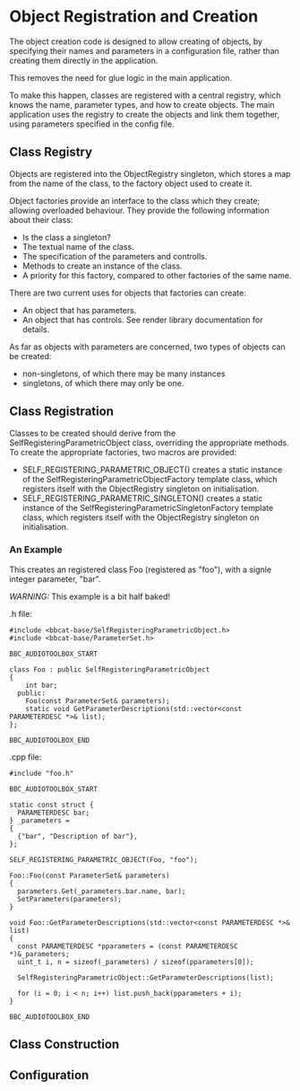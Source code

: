 # Object Registration and Creation

The object creation code is designed to allow creating of objects, by
specifying their names and parameters in a configuration file, rather than
creating them directly in the application.

This removes the need for glue logic in the main application.

To make this happen, classes are registered with a central registry, which
knows the name, parameter types, and how to create objects. The main
application uses the registry to create the objects and link them together,
using parameters specified in the config file.

## Class Registry

Objects are registered into the ObjectRegistry singleton, which stores a map
from the name of the class, to the factory object used to create it.

Object factories provide an interface to the class which they create; allowing
overloaded behaviour. They provide the following information about their class:

- Is the class a singleton?
- The textual name of the class.
- The specification of the parameters and controlls.
- Methods to create an instance of the class.
- A priority for this factory, compared to other factories of the same name.

There are two current uses for objects that factories can create:

- An object that has parameters.
- An object that has controls. See render library documentation for details.

As far as objects with parameters are concerned, two types of objects can be created:

- non-singletons, of which there may be many instances
- singletons, of which there may only be one.


## Class Registration

Classes to be created should derive from the SelfRegisteringParametricObject
class, overriding the appropriate methods. To create the appropriate factories,
two macros are provided:

- SELF_REGISTERING_PARAMETRIC_OBJECT() creates a static instance of the
  SelfRegisteringParametricObjectFactory template class, which registers itself
  with the ObjectRegistry singleton on initialisation.
- SELF_REGISTERING_PARAMETRIC_SINGLETON() creates a static instance of the
  SelfRegisteringParametricSingletonFactory template class, which registers
  itself with the ObjectRegistry singleton on initialisation.

### An Example

This creates an registered class Foo (registered as "foo"), with a signle integer parameter, "bar".

*WARNING:* This example is a bit half baked!

.h file:

~~~{.cpp}
#include <bbcat-base/SelfRegisteringParametricObject.h>
#include <bbcat-base/ParameterSet.h>

BBC_AUDIOTOOLBOX_START

class Foo : public SelfRegisteringParametricObject
{
    int bar;
  public:
    Foo(const ParameterSet& parameters);
    static void GetParameterDescriptions(std::vector<const PARAMETERDESC *>& list);
};

BBC_AUDIOTOOLBOX_END
~~~

.cpp file:

~~~{.cpp}
#include "foo.h"

BBC_AUDIOTOOLBOX_START

static const struct {
  PARAMETERDESC bar;
} _parameters =
{
  {"bar", "Description of bar"},
};

SELF_REGISTERING_PARAMETRIC_OBJECT(Foo, "foo");

Foo::Foo(const ParameterSet& parameters)
{
  parameters.Get(_parameters.bar.name, bar);
  SetParameters(parameters);
}

void Foo::GetParameterDescriptions(std::vector<const PARAMETERDESC *>& list)
{
  const PARAMETERDESC *pparameters = (const PARAMETERDESC *)&_parameters;
  uint_t i, n = sizeof(_parameters) / sizeof(pparameters[0]);

  SelfRegisteringParametricObject::GetParameterDescriptions(list);

  for (i = 0; i < n; i++) list.push_back(pparameters + i);
}

BBC_AUDIOTOOLBOX_END
~~~

## Class Construction

## Configuration
